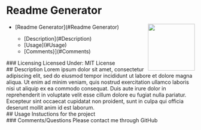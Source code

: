 # Readme Generator
<img src='https://avatars3.githubusercontent.com/u/47666377?v=4' width='125px' style='float:right'>
 <ul>
            <li>[Readme Generator](#Readme Generator) </li>
            <ul>
                <li>[Description](#Description)</li>
                <li>[Usage](#Usage)</li>
                <li>[Comments}](#Comments)</li>
            </ul>
        </ul>
### Licensing
Licensed Under: MIT License
<br>
## Description
Lorem ipsum dolor sit amet, consectetur adipiscing elit, sed do eiusmod tempor incididunt ut labore et dolore magna aliqua. Ut enim ad minim veniam, quis nostrud exercitation ullamco laboris nisi ut aliquip ex ea commodo consequat. Duis aute irure dolor in reprehenderit in voluptate velit esse cillum dolore eu fugiat nulla pariatur. Excepteur sint occaecat cupidatat non proident, sunt in culpa qui officia deserunt mollit anim id est laborum.
<br/>
## Usage
Instuctions for the project
<br/>
### Comments/Questions
Please contact me through GitHub
